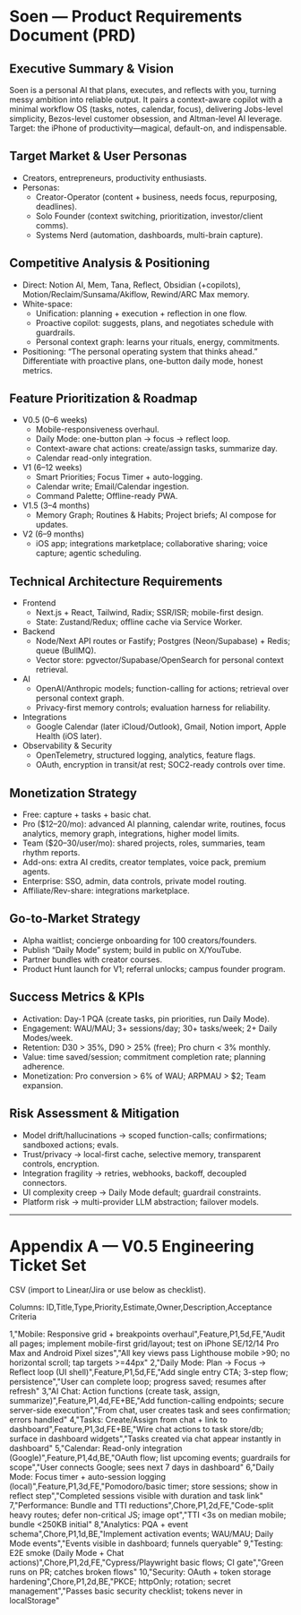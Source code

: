 # Soen — Product Requirements Document (PRD)

## Executive Summary & Vision
Soen is a personal AI that plans, executes, and reflects with you, turning messy ambition into reliable output. It pairs a context-aware copilot with a minimal workflow OS (tasks, notes, calendar, focus), delivering Jobs-level simplicity, Bezos-level customer obsession, and Altman-level AI leverage. Target: the iPhone of productivity—magical, default-on, and indispensable.

## Target Market & User Personas
- Creators, entrepreneurs, productivity enthusiasts.
- Personas:
  - Creator-Operator (content + business, needs focus, repurposing, deadlines).
  - Solo Founder (context switching, prioritization, investor/client comms).
  - Systems Nerd (automation, dashboards, multi-brain capture).

## Competitive Analysis & Positioning
- Direct: Notion AI, Mem, Tana, Reflect, Obsidian (+copilots), Motion/Reclaim/Sunsama/Akiflow, Rewind/ARC Max memory.
- White-space:
  - Unification: planning + execution + reflection in one flow.
  - Proactive copilot: suggests, plans, and negotiates schedule with guardrails.
  - Personal context graph: learns your rituals, energy, commitments.
- Positioning: “The personal operating system that thinks ahead.” Differentiate with proactive plans, one-button daily mode, honest metrics.

## Feature Prioritization & Roadmap
- V0.5 (0–6 weeks)
  - Mobile-responsiveness overhaul.
  - Daily Mode: one-button plan → focus → reflect loop.
  - Context-aware chat actions: create/assign tasks, summarize day.
  - Calendar read-only integration.
- V1 (6–12 weeks)
  - Smart Priorities; Focus Timer + auto-logging.
  - Calendar write; Email/Calendar ingestion.
  - Command Palette; Offline-ready PWA.
- V1.5 (3–4 months)
  - Memory Graph; Routines & Habits; Project briefs; AI compose for updates.
- V2 (6–9 months)
  - iOS app; integrations marketplace; collaborative sharing; voice capture; agentic scheduling.

## Technical Architecture Requirements
- Frontend
  - Next.js + React, Tailwind, Radix; SSR/ISR; mobile-first design.
  - State: Zustand/Redux; offline cache via Service Worker.
- Backend
  - Node/Next API routes or Fastify; Postgres (Neon/Supabase) + Redis; queue (BullMQ).
  - Vector store: pgvector/Supabase/OpenSearch for personal context retrieval.
- AI
  - OpenAI/Anthropic models; function-calling for actions; retrieval over personal context graph.
  - Privacy-first memory controls; evaluation harness for reliability.
- Integrations
  - Google Calendar (later iCloud/Outlook), Gmail, Notion import, Apple Health (iOS later).
- Observability & Security
  - OpenTelemetry, structured logging, analytics, feature flags.
  - OAuth, encryption in transit/at rest; SOC2-ready controls over time.

## Monetization Strategy
- Free: capture + tasks + basic chat.
- Pro ($12–20/mo): advanced AI planning, calendar write, routines, focus analytics, memory graph, integrations, higher model limits.
- Team ($20–30/user/mo): shared projects, roles, summaries, team rhythm reports.
- Add-ons: extra AI credits, creator templates, voice pack, premium agents.
- Enterprise: SSO, admin, data controls, private model routing.
- Affiliate/Rev-share: integrations marketplace.

## Go-to-Market Strategy
- Alpha waitlist; concierge onboarding for 100 creators/founders.
- Publish “Daily Mode” system; build in public on X/YouTube.
- Partner bundles with creator courses.
- Product Hunt launch for V1; referral unlocks; campus founder program.

## Success Metrics & KPIs
- Activation: Day-1 PQA (create tasks, pin priorities, run Daily Mode).
- Engagement: WAU/MAU; 3+ sessions/day; 30+ tasks/week; 2+ Daily Modes/week.
- Retention: D30 > 35%, D90 > 25% (free); Pro churn < 3% monthly.
- Value: time saved/session; commitment completion rate; planning adherence.
- Monetization: Pro conversion > 6% of WAU; ARPMAU > $2; Team expansion.

## Risk Assessment & Mitigation
- Model drift/hallucinations → scoped function-calls; confirmations; sandboxed actions; evals.
- Trust/privacy → local-first cache, selective memory, transparent controls, encryption.
- Integration fragility → retries, webhooks, backoff, decoupled connectors.
- UI complexity creep → Daily Mode default; guardrail constraints.
- Platform risk → multi-provider LLM abstraction; failover models.

---

# Appendix A — V0.5 Engineering Ticket Set

CSV (import to Linear/Jira or use below as checklist).

Columns: ID,Title,Type,Priority,Estimate,Owner,Description,Acceptance Criteria

1,"Mobile: Responsive grid + breakpoints overhaul",Feature,P1,5d,FE,"Audit all pages; implement mobile-first grid/layout; test on iPhone SE/12/14 Pro Max and Android Pixel sizes","All key views pass Lighthouse mobile >90; no horizontal scroll; tap targets >=44px"
2,"Daily Mode: Plan → Focus → Reflect loop (UI shell)",Feature,P1,5d,FE,"Add single entry CTA; 3-step flow; persistence","User can complete loop; progress saved; resumes after refresh"
3,"AI Chat: Action functions (create task, assign, summarize)",Feature,P1,4d,FE+BE,"Add function-calling endpoints; secure server-side execution","From chat, user creates task and sees confirmation; errors handled"
4,"Tasks: Create/Assign from chat + link to dashboard",Feature,P1,3d,FE+BE,"Wire chat actions to task store/db; surface in dashboard widgets","Tasks created via chat appear instantly in dashboard"
5,"Calendar: Read-only integration (Google)",Feature,P1,4d,BE,"OAuth flow; list upcoming events; guardrails for scope","User connects Google; sees next 7 days in dashboard"
6,"Daily Mode: Focus timer + auto-session logging (local)",Feature,P1,3d,FE,"Pomodoro/basic timer; store sessions; show in reflect step","Completed sessions visible with duration and task link"
7,"Performance: Bundle and TTI reductions",Chore,P1,2d,FE,"Code-split heavy routes; defer non-critical JS; image opt","TTI <3s on median mobile; bundle <250KB initial"
8,"Analytics: PQA + event schema",Chore,P1,1d,BE,"Implement activation events; WAU/MAU; Daily Mode events","Events visible in dashboard; funnels queryable"
9,"Testing: E2E smoke (Daily Mode + Chat actions)",Chore,P1,2d,FE,"Cypress/Playwright basic flows; CI gate","Green runs on PR; catches broken flows"
10,"Security: OAuth + token storage hardening",Chore,P1,2d,BE,"PKCE; httpOnly; rotation; secret management","Passes basic security checklist; tokens never in localStorage"

